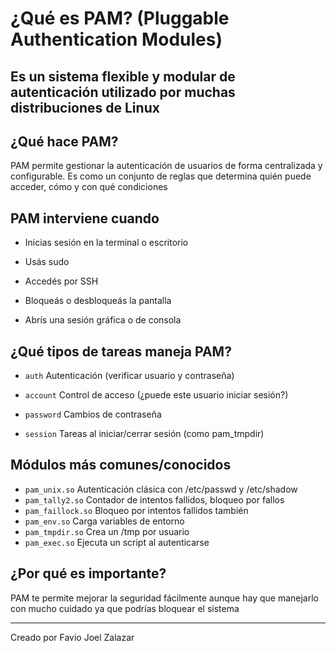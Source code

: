 # ¿Qué es PAM? (Pluggable Authentication Modules)

## Es un sistema flexible y modular de autenticación utilizado por muchas distribuciones de Linux

## ¿Qué hace PAM?

PAM permite gestionar la autenticación de usuarios de forma centralizada y configurable. Es como un conjunto de reglas que determina quién puede acceder, cómo y con qué condiciones

## PAM interviene cuando

- Inicias sesión en la terminal o escritorio

- Usás sudo

- Accedés por SSH

- Bloqueás o desbloqueás la pantalla

- Abrís una sesión gráfica o de consola

## ¿Qué tipos de tareas maneja PAM?

- `auth` 	Autenticación (verificar usuario y contraseña)

- `account`	Control de acceso (¿puede este usuario iniciar sesión?)

- `password`	Cambios de contraseña

- `session`	Tareas al iniciar/cerrar sesión (como pam_tmpdir)

## Módulos más comunes/conocidos

- `pam_unix.so`	Autenticación clásica con /etc/passwd y /etc/shadow
- `pam_tally2.so`	Contador de intentos fallidos, bloqueo por fallos
- `pam_faillock.so`	Bloqueo por intentos fallidos también
- `pam_env.so`	Carga variables de entorno
- `pam_tmpdir.so`	Crea un /tmp por usuario
- `pam_exec.so`	Ejecuta un script al autenticarse

## ¿Por qué es importante?

PAM te permite mejorar la seguridad fácilmente aunque hay que manejarlo con mucho cuidado ya que podrías bloquear el sistema

---

Creado por Favio Joel Zalazar
